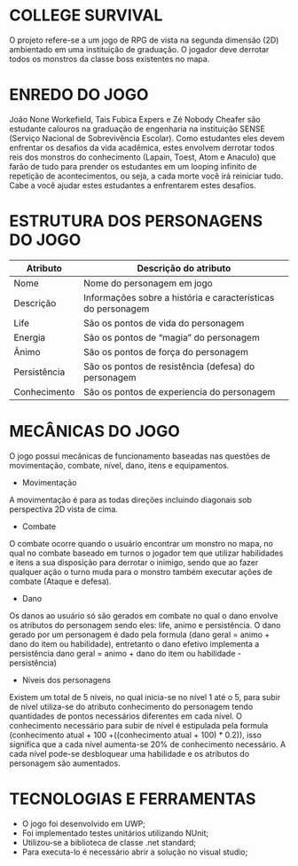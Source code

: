 # COLLEGE SURVIVAL

O projeto refere-se a um jogo de RPG de vista na segunda dimensão (2D) ambientado em uma instituição de graduação. O jogador deve derrotar todos os monstros da classe boss existentes no mapa.

# ENREDO DO JOGO

João None Workefield, Tais Fubica Expers e Zé Nobody Cheafer são estudante calouros na graduação de engenharia na instituição SENSE (Serviço Nacional de Sobrevivência Escolar). Como estudantes eles devem enfrentar os desafios da vida acadêmica, estes envolvem derrotar todos reis dos monstros do conhecimento  (Lapain, Toest, Atom e Anaculo) que farão de tudo para prender os estudantes em um looping infinito de repetição de acontecimentos, ou seja, a cada morte você irá reiniciar tudo. Cabe a você ajudar estes estudantes a enfrentarem estes desafios.

# ESTRUTURA DOS PERSONAGENS DO JOGO
| Atributo | Descrição do atributo |
| --- | --- |
| Nome | Nome do personagem em jogo |
| Descrição | Informações sobre a história e características do personagem |
| Life | São os pontos de vida do personagem |
| Energia | São os pontos de “magia” do personagem |
| Ânimo | São os pontos de força do personagem |
| Persistência | São os pontos de resistência (defesa) do personagem |
| Conhecimento | São os pontos de experiencia do personagem |


# MECÂNICAS DO JOGO

O jogo possui mecânicas de funcionamento baseadas nas questões de movimentação, combate, nível, dano, itens e equipamentos. 

* Movimentação

A movimentação é para as todas direções incluindo diagonais sob perspectiva 2D vista de cima. 

* Combate

O combate ocorre quando o usuário encontrar um monstro no mapa, no qual no combate baseado em turnos o jogador tem que utilizar habilidades e itens a sua disposição para derrotar o inimigo, sendo que ao fazer qualquer ação o turno muda para o monstro também executar ações de combate (Ataque e defesa).

* Dano

Os danos ao usuário só são gerados em combate no qual o dano envolve os atributos do personagem sendo eles: life, animo e persistência. O dano gerado por um personagem é dado pela formula (dano geral = animo + dano do item ou habilidade), entretanto o dano efetivo implementa a persistência dano geral = animo + dano do item ou habilidade - persistência)

* Níveis dos personagens

Existem um total de 5 níveis, no qual inicia-se no nível 1 até o 5, para subir de nível utiliza-se do atributo conhecimento do personagem tendo quantidades de pontos necessários diferentes em cada nível. O conhecimento necessário para subir de nível é estipulada pela formula (conhecimento atual + 100 +((conhecimento atual + 100) * 0.2)), isso significa que a cada nível aumenta-se 20% de conhecimento necessário. A cada nível pode-se desbloquear uma habilidade e os atributos do personagem são aumentados.

# TECNOLOGIAS E FERRAMENTAS

* O jogo foi desenvolvido em UWP;
* Foi implementado testes unitários utilizando NUnit;
* Utilizou-se a biblioteca de classe .net standard;
* Para executa-lo é necessário abrir a solução no visual studio;
